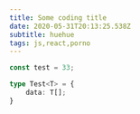 ```yaml
---
title: Some coding title
date: 2020-05-31T20:13:25.538Z
subtitle: huehue
tags: js,react,porno
---
```

```typescript
const test = 33;

type Test<T> = {
    data: T[];
}
```
